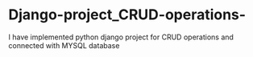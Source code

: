 # Django-project_CRUD-operations-
I have implemented python django project for CRUD operations and connected with MYSQL database
